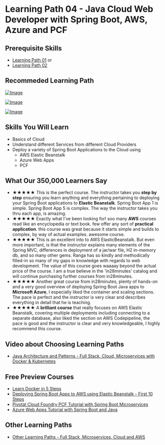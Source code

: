 # Learning Path 04 - Java Cloud Web Developer with Spring Boot, AWS, Azure and PCF


## Prerequisite Skills
- [Learning Path 01](./01.md) or 
- [Learning Path 02](./02.md)

## Recommeded Learning Path

[![Image](https://www.springboottutorial.com/images/Course-Deploy-Java-Spring-Boot-Apps-To-AWS.png "Deploying Spring Boot Apps to AWS using Elastic Beanstalk")](https://rebrand.ly/MISC-AWS-BEANSTALK)

[![Image](https://www.springboottutorial.com/images/Course-Deploy-SpringBoot-To-Azure-Web-Apps.png "Azure Crash Course for Java Spring Boot Developers")](https://rebrand.ly/MISC-AZURE)

[![Image](https://www.springboottutorial.com/images/Course-pivotal-cloud-foundry-pcf-deploying-spring-boot-apps.png "Deploying Spring Boot Microservices to PCF Pivotal Cloud Foundry")](https://rebrand.ly/MISC-PCF)

## Skills You Will Learn
- Basics of Cloud
- Understand different Services from different Cloud Providers
- Deploy a variety of Spring Boot Applications to the Cloud using
	- AWS Elastic Beanstalk
	- Azure Web Apps
	- PCF

## What Our 350,000 Learners Say

- ★★★★★ This is the perfect course.  The instructor takes you **step by step** ensuring you learn anything and everything pertaining to deploying your Spring Boot applications to **Elastic Beanstalk**.  Spring Boot App 1 is simple. Spring Boot App 5 is complex.  The way the instructor takes you thru each app, is amazing.
- ★★★★★ Exactly what I've been looking for! soo many **AWS** courses read like an encyclopedia or text book. few offer any sort of **practical application**. this course was great because it starts simple and builds to complex, by way of actual examples. awesome course.
- ★★★★★ This is an excellent into to AWS ElasticBeanstalk.  But even more important, is that the instructor explains many elements of the Spring MVC, differences in deployment of a jar/war file, H2 in-memory db, and so many other gems.  Ranga has so kindly and methodically filled-in so many of my gaps in knowledge with regards to web development.  The value of this course goes waaaay beyond the actual price of the course.  I am a true believe in the 'in28minutes' catalog and will continue purchasing further courses from in28minutes.
- ★★★★★ Another great course from in28minutes, plenty of hands-on and a very good overview of deploying Spring Boot Java apps to **Microsoft Azure**, I especially liked the container and scaling sections. The pace is perfect and the instructor is very clear and describes everything in detail that he is teaching.
- ★★★★★ A **brilliant course** that really focuses on AWS Elastic Beanstalk, covering multiple deployments including connecting to a separate database, also liked the section on AWS Codepipeline, the pace is good and the instructor is clear and very knowledgeable, I highly recommend this course.

## Video about Choosing Learning Paths

- [Java Architecture and Patterns - Full Stack, Cloud, Microservices with Docker & Kubernetes](https://rebrand.ly/in28minutes-LP-Overview-Video)

## Free Preview Courses

- [Learn Docker in 5 Steps](https://www.youtube.com/watch?v=Rt5G5Gj7RP0)
- [Deploying Spring Boot Apps to AWS using Elastic Beanstalk - First 10 Steps](https://www.youtube.com/watch?v=ueKwBqobijE)
- [Pivotal Cloud Foundry PCF Tutorial with Spring Boot Microservices](https://www.youtube.com/watch?v=bafEegslWoc)
- [Azure Web Apps Tutorial with Spring Boot and Java](https://www.youtube.com/watch?v=-tia-ZaprHQ)

## Other Learning Paths

- [Other Learning Paths - Full Stack, Microservices, Cloud and AWS](.)
